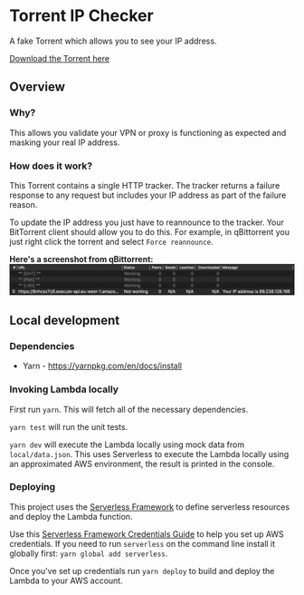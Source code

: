 # Torrent IP Checker

A fake Torrent which allows you to see your IP address.

[Download the Torrent here](https://8nhcsz7rj5.execute-api.eu-west-1.amazonaws.com/Prod/torrent)

## Overview

### Why?

This allows you validate your VPN or proxy is functioning as expected and masking your real IP address.

### How does it work?

This Torrent contains a single HTTP tracker. The tracker returns a failure response to any request but includes your IP address as part of the failure reason.

To update the IP address you just have to reannounce to the tracker. Your BitTorrent client should allow you to do this. For example, in qBittorrent you just right click the torrent and select `Force reannounce`.

**Here's a screenshot from qBittorrent:**
![alt text](images/screenshot.png)

## Local development

### Dependencies

- Yarn - https://yarnpkg.com/en/docs/install

### Invoking Lambda locally

First run `yarn`. This will fetch all of the necessary dependencies.

`yarn test` will run the unit tests.

`yarn dev` will execute the Lambda locally using mock data from `local/data.json`. This uses Serverless to execute the Lambda locally using an approximated AWS environment, the result is printed in the console.

### Deploying

This project uses the [Serverless Framework](https://serverless.com/) to define serverless resources and deploy the Lambda function.

Use this [Serverless Framework Credentials Guide](https://serverless.com/framework/docs/providers/aws/guide/credentials/) to help you set up AWS credentials. If you need to run `serverless` on the command line install it globally first: `yarn global add serverless`.

Once you've set up credentials run `yarn deploy` to build and deploy the Lambda to your AWS account.
